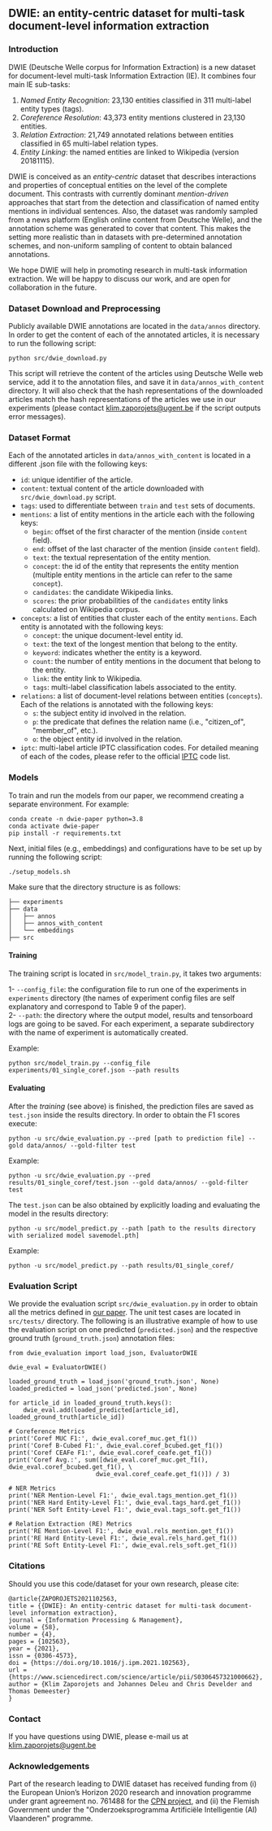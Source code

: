 ## DWIE: an entity-centric dataset for multi-task document-level information extraction

### Introduction
DWIE (Deutsche Welle corpus for Information Extraction) is a new dataset for document-level multi-task Information Extraction (IE). 
It combines four main IE sub-tasks: 
1. _Named Entity Recognition_: 23,130 entities classified in 311 multi-label entity types (tags). 
2. _Coreference Resolution_: 43,373 entity mentions clustered in 23,130 entities. 
3. _Relation Extraction_: 21,749 annotated relations between entities classified in 
65 multi-label relation types.  
4. _Entity Linking_: the named entities are linked to Wikipedia (version 20181115). 

DWIE is conceived as an _entity-centric_ dataset that describes interactions 
and properties of conceptual entities on the level of the complete 
document. This contrasts with currently dominant _mention-driven_ 
approaches that start from the detection and classification of 
named entity mentions in individual sentences. Also, the dataset was randomly sampled from a news platform (English online content from Deutsche Welle), 
and the annotation scheme was generated to cover that content. This makes the setting more realistic than in datasets with pre-determined annotation schemes, 
and non-uniform sampling of content to obtain balanced annotations.

We hope DWIE will help in promoting research in multi-task information extraction. 
We will be happy to discuss our work, and are open for collaboration in the future.

### Dataset Download and Preprocessing
Publicly available DWIE annotations are located in the `data/annos` directory. 
In order to get the content of each of the annotated articles, it is necessary
to run the following script:  

```
python src/dwie_download.py
```
This script will retrieve the content of the articles using Deutsche Welle web service, 
add it to the annotation files, and save it in `data/annos_with_content` directory. 
It will also check that the hash representations of the downloaded articles match 
the hash representations of the articles we use in our experiments
(please contact <klim.zaporojets@ugent.be> if the script outputs error messages).      


### Dataset Format
Each of the annotated articles in `data/annos_with_content` is located in a different .json file 
with the following keys: 
- `id`: unique identifier of the article. 
- `content`: textual content of the article downloaded with `src/dwie_download.py` script.
- `tags`: used to differentiate between `train` and `test` sets of documents. 
- `mentions`: a list of entity mentions in the article each with the following keys:
  - `begin`: offset of the first character of the mention (inside `content` field).       
  - `end`: offset of the last character of the mention (inside `content` field). 
  - `text`: the textual representation of the entity mention.  
  - `concept`: the id of the entity that represents the entity mention
  (multiple entity mentions in the article can refer to the same `concept`).  
  - `candidates`: the candidate Wikipedia links. 
  - `scores`: the prior probabilities of the `candidates` entity links calculated
  on Wikipedia corpus. 
  <!--as defined in [Ganea and Hofmann, 2017](https://arxiv.org/pdf/1704.04920.pdf).-->        
- `concepts`: a list of entities that cluster each of the entity `mentions`. 
Each entity is annotated with the following keys: 
  - `concept`: the unique document-level entity id.
  - `text`: the text of the longest mention that belong to the entity. 
  - `keyword`: indicates whether the entity is a keyword. 
  - `count`: the number of entity mentions in the document that 
   belong to the entity.
  - `link`: the entity link to Wikipedia. 
  - `tags`: multi-label classification labels associated to the entity.
- `relations`: a list of document-level relations between entities (`concepts`). 
Each of the relations is annotated with the following keys: 
  - `s`: the subject entity id involved in the relation. 
  - `p`: the predicate that defines the relation name (i.e., "citizen_of", "member_of", etc.).
  - `o`: the object entity id involved in the relation.  
- `iptc`: multi-label article IPTC classification codes. For detailed 
meaning of each of the codes, please refer to the official [IPTC](https://iptc.org/) code list.


### Models
To train and run the models from our paper, we recommend creating a separate environment. 
For example:
```
conda create -n dwie-paper python=3.8
conda activate dwie-paper
pip install -r requirements.txt
``` 
Next, initial files (e.g., embeddings) and configurations have to be set up by running
the following script: 
```
./setup_models.sh
```
Make sure that the directory structure is as follows:
```
├── experiments
├── data
│   ├── annos
│   ├── annos_with_content
│   └── embeddings
├── src
```
 

#### Training
The training script is located in ```src/model_train.py```, it takes two arguments:
 
1- ```--config_file```: the configuration file to run one of the experiments in ```experiments``` directory
 (the names of experiment config files are self explanatory and correspond to Table 9 of the
 paper).  
2- ```--path```: the directory where the output model, results and tensorboard logs are going to be 
saved. For each experiment, a separate subdirectory with the name of experiment is automatically 
created. 

Example: 

```python src/model_train.py --config_file experiments/01_single_coref.json --path results``` 

#### Evaluating
After the _training_ (see above) is finished, the prediction files are saved as ```test.json``` inside the results
directory. In order to obtain the F1 scores execute:  

```python -u src/dwie_evaluation.py --pred [path to prediction file] --gold data/annos/ --gold-filter test```

Example: 

```python -u src/dwie_evaluation.py --pred results/01_single_coref/test.json --gold data/annos/ --gold-filter test```

The ```test.json``` can be also obtained by explicitly loading and evaluating the model in the results directory: 

```python -u src/model_predict.py --path [path to the results directory with serialized model savemodel.pth]```

Example:  

```python -u src/model_predict.py --path results/01_single_coref/```
 

### Evaluation Script
We provide the evaluation script `src/dwie_evaluation.py` in order to obtain all the metrics defined in 
[our paper](https://arxiv.org/abs/2009.12626). The unit test cases are located in `src/tests/` directory. 
The following is an illustrative example of how to use the evaluation script
on one predicted (`predicted.json`) and the respective 
ground truth (`ground_truth.json`) annotation files: 
```
from dwie_evaluation import load_json, EvaluatorDWIE

dwie_eval = EvaluatorDWIE()

loaded_ground_truth = load_json('ground_truth.json', None)
loaded_predicted = load_json('predicted.json', None)

for article_id in loaded_ground_truth.keys():
    dwie_eval.add(loaded_predicted[article_id], loaded_ground_truth[article_id])

# Coreference Metrics
print('Coref MUC F1:', dwie_eval.coref_muc.get_f1())
print('Coref B-Cubed F1:', dwie_eval.coref_bcubed.get_f1())
print('Coref CEAFe F1:', dwie_eval.coref_ceafe.get_f1())
print('Coref Avg.:', sum([dwie_eval.coref_muc.get_f1(), dwie_eval.coref_bcubed.get_f1(), \
                        dwie_eval.coref_ceafe.get_f1()]) / 3)

# NER Metrics
print('NER Mention-Level F1:', dwie_eval.tags_mention.get_f1())
print('NER Hard Entity-Level F1:', dwie_eval.tags_hard.get_f1())
print('NER Soft Entity-Level F1:', dwie_eval.tags_soft.get_f1())

# Relation Extraction (RE) Metrics
print('RE Mention-Level F1:', dwie_eval.rels_mention.get_f1())
print('RE Hard Entity-Level F1:', dwie_eval.rels_hard.get_f1())
print('RE Soft Entity-Level F1:', dwie_eval.rels_soft.get_f1())

```

### Citations
Should you use this code/dataset for your own research, please cite: 
```
@article{ZAPOROJETS2021102563,
title = {{DWIE}: An entity-centric dataset for multi-task document-level information extraction},
journal = {Information Processing & Management},
volume = {58},
number = {4},
pages = {102563},
year = {2021},
issn = {0306-4573},
doi = {https://doi.org/10.1016/j.ipm.2021.102563},
url = {https://www.sciencedirect.com/science/article/pii/S0306457321000662},
author = {Klim Zaporojets and Johannes Deleu and Chris Develder and Thomas Demeester}
}
```

### Contact
If you have questions using DWIE, please e-mail us at <klim.zaporojets@ugent.be>

### Acknowledgements
Part of the research leading to DWIE dataset has received funding from 
(i) the European Union’s Horizon
2020 research and innovation programme under grant agreement no. 761488 for 
the [CPN project](https://www.projectcpn.eu/), and
(ii) the Flemish Government under the "Onderzoeksprogramma Artificiële Intelligentie (AI) Vlaanderen"
programme.

